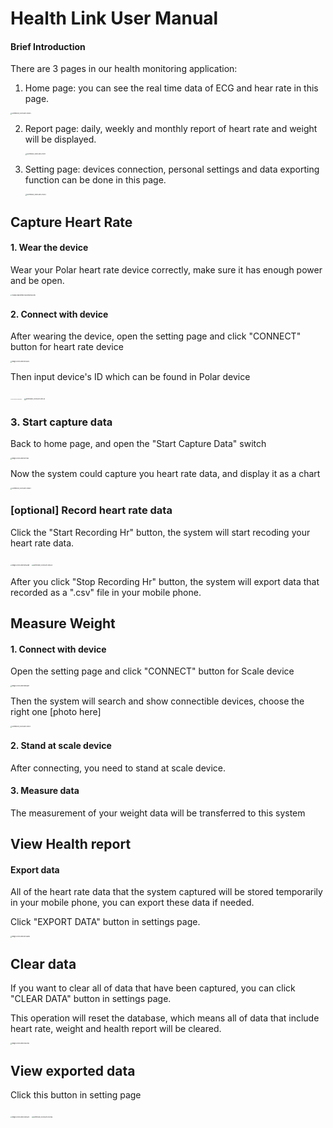 # 					Health Link User Manual 

#### Brief Introduction 

There are 3 pages in our health monitoring application:

1. Home page: you can see the real time data of ECG and hear rate in this page.

<img src=".assets/Screenshot_20210329-221325-1617028503919.png" alt="Screenshot_20210329-221325" style="zoom:15%;" />



2. Report page: daily, weekly and monthly report of heart rate and weight will be displayed.

   <img src=".assets/Screenshot_20210329-221417.png" alt="Screenshot_20210329-221417" style="zoom:15%;" />

   

3. Setting page: devices connection, personal settings and data exporting function can be done in this page.

   <img src=".assets/Screenshot_20210329-221344.png" alt="Screenshot_20210329-221344" style="zoom:15%;" />



## Capture Heart Rate 

#### 1. Wear the device

Wear your Polar heart rate device correctly, make sure it has enough power and be open.

<img src="User Manual/1e82a037a0dfe9c2253cbed0e3300e2.jpg" alt="1e82a037a0dfe9c2253cbed0e3300e2" style="zoom:15%;" />

#### 2. Connect with device

After wearing the device, open the setting page and click "CONNECT" button for heart rate device

<img src=".assets/image-20210329224726313.png" alt="image-20210329224726313" style="zoom:15%;" />

Then input device's ID which can be found in Polar device 

<img src="User Manual/c9f415f2d9ca6e0a9f25d81cd2d28d0.jpg" alt="c9f415f2d9ca6e0a9f25d81cd2d28d0" style="zoom: 7%;" />

<img src=".assets/Screenshot_20210329-221434-1617029273416.png" alt="Screenshot_20210329-221434" style="zoom:15%;" />

### 3. Start capture data

Back to home page, and open the "Start Capture Data" switch

<img src=".assets/image-20210329225117180.png" alt="image-20210329225117180" style="zoom:15%;" />



Now the system could capture you heart rate data, and display it as a chart

<img src=".assets/Screenshot_20210329-221822.png" alt="Screenshot_20210329-221822" style="zoom:15%;" />



### [optional] Record heart rate data

Click the "Start Recording Hr" button, the system will start recoding your heart rate data.

<img src=".assets/image-20210329225456189.png" alt="image-20210329225456189" style="zoom:15%;" />



<img src=".assets/Screenshot_20210329-221832.png" alt="Screenshot_20210329-221832" style="zoom:15%;" />

After you click "Stop Recording Hr" button, the system will export data that recorded as a ".csv" file in your mobile phone.



## Measure Weight

#### 1. Connect with device

Open the setting page and click "CONNECT" button for Scale device

<img src=".assets/image-20210329225926691.png" alt="image-20210329225926691" style="zoom:15%;" />

Then the system will search and show connectible devices, choose the right one [photo here]

<img src=".assets/Screenshot_20210329-221441.png" alt="Screenshot_20210329-221441" style="zoom:15%;" />



#### 2. Stand at scale device

After connecting, you need to stand at scale device.



#### 3. Measure data

The measurement of your weight data will be transferred to this system



## View Health report



#### Export data

All of the heart rate data that the system captured will be stored temporarily in your mobile phone, you can export these data  if needed.

Click "EXPORT DATA" button in settings page.

<img src=".assets/image-20210329230730698.png" alt="image-20210329230730698" style="zoom:15%;" />



## Clear data

If you want to clear all of data that have been captured, you can click "CLEAR DATA" button in settings page.

This operation will reset the database, which means all of data that include heart rate, weight and health report will be cleared.

<img src=".assets/image-20210329231232446.png" alt="image-20210329231232446" style="zoom:15%;" />



## View exported data

Click this button in setting page

<img src=".assets/image-20210329231345675.png" alt="image-20210329231345675" style="zoom:15%;" />





<img src=".assets/Screenshot_20210329-222006.png" alt="Screenshot_20210329-222006" style="zoom:15%;" />

